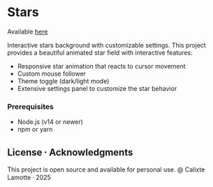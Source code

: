# Stars

Available [here](https://stars.calixtelamotte.com/)

Interactive stars background with customizable settings. This project provides a beautiful animated star field with interactive features:

- Responsive star animation that reacts to cursor movement
- Custom mouse follower
- Theme toggle (dark/light mode)
- Extensive settings panel to customize the star behavior

### Prerequisites

- Node.js (v14 or newer)
- npm or yarn

## License ⸱ Acknowledgments

This project is open source and available for personal use.
@ Calixte Lamotte ⸱ 2025
